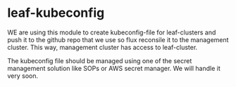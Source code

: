 # leaf-kubeconfig

WE are using this module to create kubeconfig-file for leaf-clusters and push it to the github repo that we use so flux reconsile it to the management cluster. This way, management cluster has access to leaf-cluster.

The kubeconfig file should be managed using one of the secret management solution like SOPs or AWS secret manager. We will handle it very soon.
